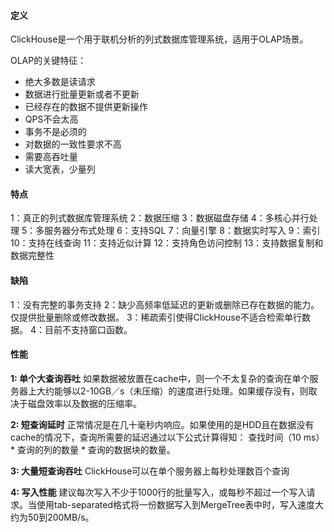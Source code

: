 #### 定义
ClickHouse是一个用于联机分析的列式数据库管理系统，适用于OLAP场景。

OLAP的关键特征：
* 绝大多数是读请求
* 数据进行批量更新或者不更新
* 已经存在的数据不提供更新操作
* QPS不会太高
* 事务不是必须的
* 对数据的一致性要求不高
* 需要高吞吐量
* 读大宽表，少量列


#### 特点
1：真正的列式数据库管理系统
2：数据压缩
3：数据磁盘存储
4：多核心并行处理
5：多服务器分布式处理
6：支持SQL
7：向量引擎
8：数据实时写入
9：索引
10：支持在线查询
11：支持近似计算
12：支持角色访问控制
13：支持数据复制和数据完整性


#### 缺陷
1：没有完整的事务支持
2：缺少高频率低延迟的更新或删除已存在数据的能力。仅提供批量删除或修改数据。
3：稀疏索引使得ClickHouse不适合检索单行数据。
4：目前不支持窗口函数。

#### 性能
**1: 单个大查询吞吐**  如果数据被放置在cache中，则一个不太复杂的查询在单个服务器上大约能够以2-10GB／s（未压缩）的速度进行处理。如果缓存没有，则取决于磁盘效率以及数据的压缩率。

**2: 短查询延时**  正常情况是在几十毫秒内响应。如果使用的是HDD且在数据没有cache的情况下，查询所需要的延迟通过以下公式计算得知： 查找时间（10 ms） * 查询的列的数量 * 查询的数据块的数量。

**3: 大量短查询吞吐**  ClickHouse可以在单个服务器上每秒处理数百个查询

**4: 写入性能**  建议每次写入不少于1000行的批量写入，或每秒不超过一个写入请求。当使用tab-separated格式将一份数据写入到MergeTree表中时，写入速度大约为50到200MB/s。

